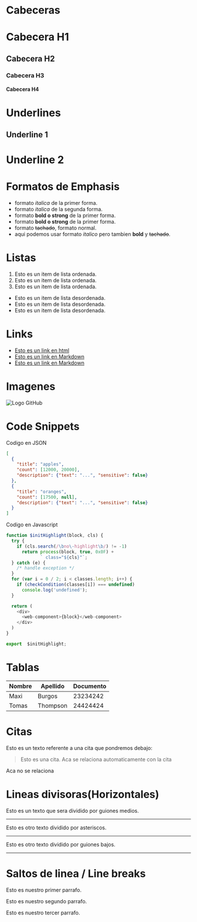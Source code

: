 # Cabeceras 
# Cabecera H1
## Cabecera H2
### Cabecera H3
#### Cabecera H4

# Underlines
Underline 1
-----------

Underline 2
============

# Formatos de Emphasis
- formato *italica* de la primer forma.
- formato _italica_ de la segunda forma.
- formato **bold o strong** de la primer forma.
- formato __bold o strong__ de la primer forma.
- formato ~~tachado~~, formato normal.
- aqui podemos usar formato *italico* pero tambien **bold** y ~~tachado~~.

# Listas
1. Esto es un item de lista ordenada.
2. Esto es un item de lista ordenada.
3. Esto es un item de lista ordenada.

- Esto es un item de lista desordenada.
- Esto es un item de lista desordenada.
- Esto es un item de lista desordenada.

# Links
- <a href="http://google.com">Esto es un link en html</a>
- [Esto es un link en Markdown](http://google.com)
- [Esto es un link en Markdown](index.html)

# Imagenes
![Logo GitHub](https://img.flaticon.com/icons/png/512/25/25231.png?size=1200x630f&pad=10,10,10,10&ext=png&bg=FFFFFFFF)

# Code Snippets
Codigo en JSON
```JSON
[
  {
    "title": "apples",
    "count": [12000, 20000],
    "description": {"text": "...", "sensitive": false}
  },
  {
    "title": "oranges",
    "count": [17500, null],
    "description": {"text": "...", "sensitive": false}
  }
]
```
Codigo en Javascript
```Javascript
function $initHighlight(block, cls) {
  try {
    if (cls.search(/\bno\-highlight\b/) != -1)
      return process(block, true, 0x0F) +
             ` class="${cls}"`;
  } catch (e) {
    /* handle exception */
  }
  for (var i = 0 / 2; i < classes.length; i++) {
    if (checkCondition(classes[i]) === undefined)
      console.log('undefined');
  }

  return (
    <div>
      <web-component>{block}</web-component>
    </div>
  )
}

export  $initHighlight;
```

# Tablas
| Nombre | Apellido | Documento |
| ------ | -------- | --------- |
| Maxi   | Burgos   | 23234242  |
| Tomas  | Thompson | 24424424  |

# Citas
Esto es un texto referente a una cita que pondremos debajo:
> Esto es una cita.
Aca se relaciona automaticamente con la cita

Aca no se relaciona

# Lineas divisoras(Horizontales)
Esto es un texto que sera dividido por guiones medios.

---
Esto es otro texto dividido por asteriscos.

***
Esto es otro texto dividido por guiones bajos.

___

# Saltos de linea / Line breaks
Esto es nuestro primer parrafo.

Esto es nuestro segundo parrafo.

Esto es nuestro tercer parrafo.

